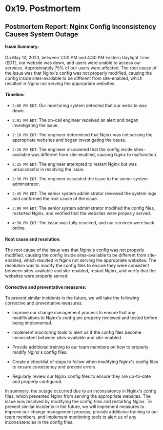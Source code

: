 # 0x19. Postmortem

## Postmortem Report: Nginx Config Inconsistency Causes System Outage


#### Issue Summary:

On May 10, 2023, between 2:00 PM and 4:30 PM Eastern Daylight Time (EDT),
our website was down, and users were unable to access our services.
Approximately 75% of our users were affected. The root cause of the issue
was that Nginx's config was not properly modified, causing the config
inside sites-available to be different from site-enabled, which resulted
in Nginx not serving the appropriate websites.


#### Timeline:

+ `2:00 PM EDT`: Our monitoring system detected that our website was down.

+ `2:01 PM EDT`: The on-call engineer received an alert and began
investigating the issue.

+ `2:10 PM EDT`: The engineer determined that Nginx was not serving the
appropriate websites and began investigating the cause.

+ `2:20 PM EDT`: The engineer discovered that the config inside
sites-available was different from site-enabled, causing Nginx to malfunction.

+ `2:25 PM EDT`: The engineer attempted to restart Nginx but was unsuccessful
in resolving the issue.

+ `2:30 PM EDT`: The engineer escalated the issue to the senior system
administrator.

+ `2:45 PM EDT`: The senior system administrator reviewed the system logs
and confirmed the root cause of the issue.

+ `3:00 PM EDT`: The senior system administrator modified the config files,
restarted Nginx, and verified that the websites were properly served.


+ `4:30 PM EDT`: The issue was fully resolved, and our services were back
online.


#### Root cause and resolution:

The root cause of the issue was that Nginx's config was not properly modified,
causing the config inside sites-available to be different from site-enabled,
which resulted in Nginx not serving the appropriate websites. The resolution
was to modify the config files to ensure they were consistent between
sites-available and site-enabled, restart Nginx, and verify that the websites
were properly served.


#### Corrective and preventative measures:

To prevent similar incidents in the future, we will take the following
corrective and preventative measures:

+ Improve our change management process to ensure that any modifications
to Nginx's config are properly reviewed and tested before being implemented.

+ Implement monitoring tools to alert us if the config files become
inconsistent between sites-available and site-enabled.

+ Provide additional training to our team members on how to properly modify
Nginx's config files.

+ Create a checklist of steps to follow when modifying Nginx's config files
to ensure consistency and prevent errors.

+ Regularly review our Nginx config files to ensure they are up-to-date and
properly configured.


In summary, the outage occurred due to an inconsistency in Nginx's config
files, which prevented Nginx from serving the appropriate websites. The issue
was resolved by modifying the config files and restarting Nginx. To prevent
similar incidents in the future, we will implement measures to improve our
change management process, provide additional training to our team members,
and implement monitoring tools to alert us of any inconsistencies in the
config files.
